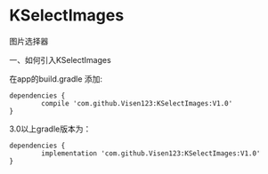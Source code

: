 # KSelectImages
图片选择器

一、如何引入KSelectImages

在app的build.gradle 添加:

	dependencies {
	        compile 'com.github.Visen123:KSelectImages:V1.0'
	}
        
	
3.0以上gradle版本为：

	dependencies {
	        implementation 'com.github.Visen123:KSelectImages:V1.0'
	}

